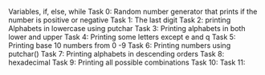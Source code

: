Variables, if, else, while
Task 0: Random number generator that prints if the number is positive or negative
Task 1: The last digit
Task 2: printing Alphabets in lowercase using putchar
Task 3: Printing alphabets in both lower and upper
Task 4: Printing some letters except e and q
Task 5: Printing base 10 numbers from 0 -9
Task 6: Printing numbers using putchar()
Task 7: Printing alphabets in descending orders
Task 8: hexadecimal
Task 9: Printing all possible combinations
Task 10: 
Task 11: 
